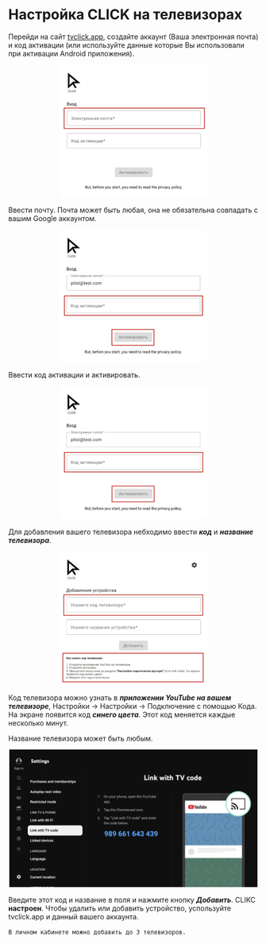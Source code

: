 # Настройка CLICK на телевизорах

Перейди на сайт [tvclick.app](https://tvclick.app/), создайте аккаунт (Ваша электронная почта) и код активации (или используйте данные которые Вы использовали при активации Android приложения).


<p align="center"><img src="image.png" width="300"></p> 

Ввести почту. Почта может быть любая, она не обязательна совпадать с вашим Google аккаунтом.

<p align="center"><img src="image-1.png" width="300"></p> 

Ввести код активации и активировать.

<p align="center"><img src="image-2.png" width="300"></p> 

Для добавления вашего телевизора небходимо ввести ***код*** и ***название телевизора***. 

<p align="center"><img src="image-3.png" width="300"></p> 

Код телевизора можно узнать в ***приложении YouTube на вашем телевизоре***, Настройки → Настройки →  Подключение с помощью Кода. На экране появится код ***синего цвета***. Этот код меняется каждые несколько минут.

Название телевизора может быть любым.

<p align="center"><img src="image-4.png" width="500"></p> 

Введите этот код и название в поля и нажмите кнопку ***Добавить***.
CLIKC **настроен**. Чтобы удалить или добавить устройство, успользуйте tvclick.app и данный вашего аккаунта.


```
В личном кабинете можно добавить до 3 телевизоров.
```